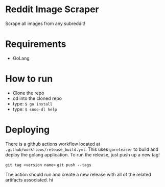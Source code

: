 # Reddit Image Scraper
Scrape all images from any subreddit!


# Requirements
* GoLang

# How to run
* Clone the repo
* cd into the cloned repo
* type: `$ go install`
* type: `$ snoo-dl help`

# Deploying
There is a github actions workflow located at `.github/workflows/release_build.yml`. This uses `goreleaser` to build
and deploy the golang application. To run the release, just push up a new tag!

`git tag <version name>`
`git push --tags`

The action should run and create a new release with all of the related artifacts associated.
hi

